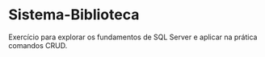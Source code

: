 # Sistema-Biblioteca
Exercício para explorar os fundamentos de SQL Server e aplicar na prática comandos CRUD.
